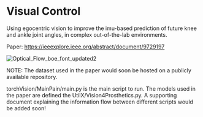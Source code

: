 # Visual Control
Using egocentric vision to improve the imu-based prediction of future knee and ankle joint angles, in complex out-of-the-lab environments.

Paper: https://ieeexplore.ieee.org/abstract/document/9729197

![Optical_Flow_boe_font_updated2](https://user-images.githubusercontent.com/42185229/177664658-80144c7c-4224-4de4-aeac-fae5744160ac.png)


NOTE: The dataset used in the paper would soon be hosted on a publicly available repository. 

torchVision/MainPain/main.py is the main script to run. The models used in the paper are defined the UtilX/Vision4Prosthetics.py. A supporting document explaining the information flow between different scripts would be added soon!
